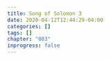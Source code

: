 ```yaml
---
title: Song of Solomon 3
date: 2020-04-12T12:44:29-04:00
categories: []
tags: []
chapter: "003"
inprogress: false
---
```


